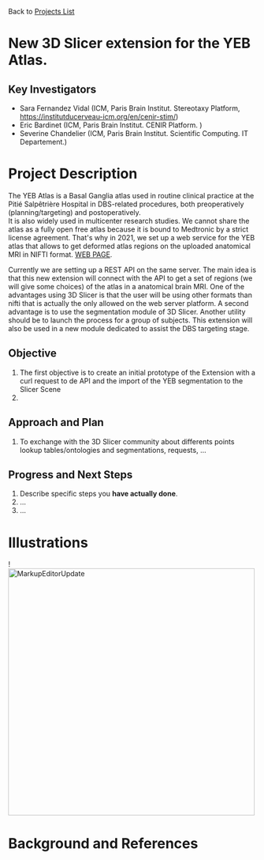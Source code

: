 Back to [Projects List](../../README.md#ProjectsList)

# New 3D Slicer extension for the YEB Atlas.

## Key Investigators

- Sara Fernandez Vidal (ICM, Paris Brain Institut. Stereotaxy Platform, https://institutducerveau-icm.org/en/cenir-stim/)
- Eric Bardinet (ICM, Paris Brain Institut. CENIR Platform. )
- Severine Chandelier  (ICM, Paris Brain Institut. Scientific Computing. IT Departement.)

# Project Description

The YEB Atlas is a Basal Ganglia atlas used in routine clinical practice at the Pitié Salpêtrière Hospital in DBS-related procedures, both preoperatively (planning/targeting) and postoperatively.  
It is also widely used in multicenter research studies. We cannot share the atlas as a fully open free atlas because it is bound to Medtronic by a strict license agreement.  That's why in 2021, we set up a web service for the YEB atlas that allows to get deformed atlas regions on the uploaded anatomical MRI in NIFTI format. [WEB PAGE](https://yeb-cenir.icm-institute.org/).

Currently we are setting up a REST API on the same server.
The main idea is that this new extension will connect with the API to get a set of regions (we will give some choices) of the atlas in a anatomical brain MRI. 
One of the advantages using 3D Slicer is that the user will be using other formats than nifti that is actually the only allowed on the web server platform. 
A second advantage is to use the segmentation module of 3D Slicer.
Another utility should be to launch the process for a group of subjects.
This extension will also be used in a new module dedicated to assist the DBS targeting stage.

## Objective

<!-- Describe here WHAT you would like to achieve (what you will have as end result). -->

1. The first objective is to create an initial prototype of the Extension with a curl request to de API and the import of the YEB segmentation to the Slicer Scene
2. 

## Approach and Plan

<!-- Describe here HOW you would like to achieve the objectives stated above. -->

1. To exchange with the 3D Slicer community about differents points lookup tables/ontologies and segmentations, requests, ...



## Progress and Next Steps

<!-- Update this section as you make progress, describing of what you have ACTUALLY DONE. If there are specific steps that you could not complete then you can describe them here, too. -->

1. Describe specific steps you **have actually done**.
1. ...
1. ...

# Illustrations

<!-- Add pictures and links to videos that demonstrate what has been accomplished.
![Description of picture](Example2.jpg)
![Some more images](Example2.jpg)
-->
!<img alt="MarkupEditorUpdate" src="MarkupEditorUpdate.png" width="500"/>

# Background and References

<!-- If you developed any software, include link to the source code repository. If possible, also add links to sample data, and to any relevant publications. -->
